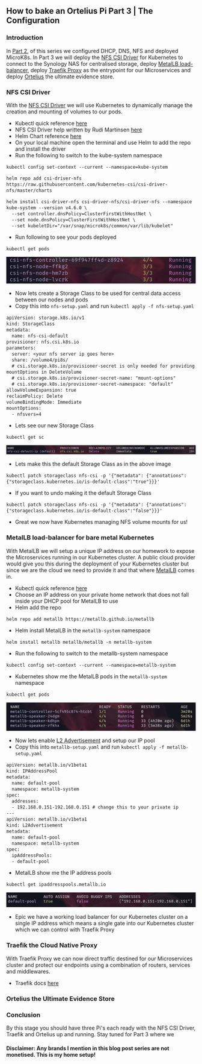 ## How to bake an Ortelius Pi Part 3 | The Configuration

### Introduction

In [Part 2](https://ortelius.io/blog/2024/03/27/how-to-bake-an-ortelius-pi-part-2-the-preperation/), of this series we configured DHCP, DNS, NFS and deployed MicroK8s. In Part 3 we will deploy the [NFS CSI Driver](https://github.com/kubernetes-csi/csi-driver-nfs) for Kubernetes to connect to the Synology NAS for centralised storage, deploy [MetalLB load-balancer](https://metallb.universe.tf/), deploy [Traefik Proxy](https://traefik.io/) as the entrypoint for our Microservices and deploy [Ortelius](https://ortelius.io/) the ultimate evidence store.

### NFS CSI Driver

With the [NFS CSI Driver](https://github.com/kubernetes-csi/csi-driver-nfs) we will use Kubernetes to dynamically manage the creation and mounting of volumes to our pods.

- Kubectl quick reference [here](https://kubernetes.io/docs/reference/kubectl/quick-reference/)
- NFS CSI Driver help written by Rudi Martinsen [here](https://rudimartinsen.com/2024/01/09/nfs-csi-driver-kubernetes/)
- Helm Chart reference [here](https://github.com/kubernetes-csi/csi-driver-nfs/tree/master/charts)
- On your local machine open the terminal and use Helm to add the repo and install the driver
- Run the following to switch to the kube-system namespace
```
kubectl config set-context --current --namespace=kube-system
```
```
helm repo add csi-driver-nfs https://raw.githubusercontent.com/kubernetes-csi/csi-driver-nfs/master/charts
```
```
helm install csi-driver-nfs csi-driver-nfs/csi-driver-nfs --namespace kube-system --version v4.6.0 \
  --set controller.dnsPolicy=ClusterFirstWithHostNet \
  --set node.dnsPolicy=ClusterFirstWithHostNet \
  --set kubeletDir="/var/snap/microk8s/common/var/lib/kubelet"
```
- Run following to see your pods deployed
```
kubectl get pods
```
![csi nfs driver storage pods](images/how-to-bake-an-ortelius-pi/part03/01-csi-nfs-driver-pods.png)

- Now lets create a Storage Class to be used for central data access between our nodes and pods
- Copy this into `nfs-setup.yaml` and run `kubectl apply -f nfs-setup.yaml`
```
apiVersion: storage.k8s.io/v1
kind: StorageClass
metadata:
  name: nfs-csi-default
provisioner: nfs.csi.k8s.io
parameters:
  server: <your nfs server ip goes here>
  share: /volume4/pi8s/
  # csi.storage.k8s.io/provisioner-secret is only needed for providing mountOptions in DeleteVolume
  # csi.storage.k8s.io/provisioner-secret-name: "mount-options"
  # csi.storage.k8s.io/provisioner-secret-namespace: "default"
allowVolumeExpansion: true
reclaimPolicy: Delete
volumeBindingMode: Immediate
mountOptions:
  - nfsvers=4
```
- Lets see our new Storage Class
```
kubectl get sc
```
![csi nfs driver storage class](images/how-to-bake-an-ortelius-pi/part03/02-csi-nfs-driver-storage-class.png)
- Lets make this the default Storage Class as in the above image
```
kubectl patch storageclass nfs-csi -p '{"metadata": {"annotations":{"storageclass.kubernetes.io/is-default-class":"true"}}}'
```
- If you want to undo making it the default Storage Class
```
kubectl patch storageclass nfs-csi -p '{"metadata": {"annotations":{"storageclass.kubernetes.io/is-default-class":"false"}}}'
```
- Great we now have Kubernetes managing NFS volume mounts for us!

### MetalLB load-balancer for bare metal Kubernetes

With MetalLB we will setup a unique IP address on our homework to expose the Microservices running in our Kubernetes cluster. A public cloud provider would give you this during the deployment of your Kubernetes cluster but since we are the cloud we need to provide it and that where [MetalLB](https://metallb.universe.tf/) comes in.

- Kubectl quick reference [here](https://kubernetes.io/docs/reference/kubectl/quick-reference/)
- Choose an IP address on your private home network that does not fall inside your DHCP pool for MetalLB to use
- Helm add the repo
```
helm repo add metallb https://metallb.github.io/metallb
```
- Helm install MetalLB in the `metallb-system` namespace
```
helm install metallb metallb/metallb -n metallb-system
```
- Run the following to switch to the metallb-system namespace
```
kubectl config set-context --current --namespace=metallb-system
```
- Kubernetes show me the MetalLB pods in the `metallb-system` namespace
```
kubectl get pods
```
![metallb pods](images/how-to-bake-an-ortelius-pi/part03/03-metallb-pods.png)
- Now lets enable [L2 Advertisement](https://metallb.universe.tf/troubleshooting/) and setup our IP pool
- Copy this into `metallb-setup.yaml` and run `kubectl apply -f metallb-setup.yaml`
```
apiVersion: metallb.io/v1beta1
kind: IPAddressPool
metadata:
  name: default-pool
  namespace: metallb-system
spec:
  addresses:
  - 192.168.0.151-192.168.0.151 # change this to your private ip
---
apiVersion: metallb.io/v1beta1
kind: L2Advertisement
metadata:
  name: default-pool
  namespace: metallb-system
spec:
  ipAddressPools:
  - default-pool
```
- MetalLB show me the IP address pools
```
kubectl get ipaddresspools.metallb.io
```
![metallb ip pools](images/how-to-bake-an-ortelius-pi/part03/04-metallb-ip-pool.png)
- Epic we have a working load balancer for our Kubernetes cluster on a single IP address which means a single gate into our Kubernetes cluster which we can control with Traefik Proxy

### Traefik the Cloud Native Proxy

With Traefik Proxy we can now direct traffic destined for our Microservices cluster and protect our endpoints using a combination of routers, services and middlewares.

- Traefik docs [here](https://doc.traefik.io/traefik/)



### Ortelius the Ultimate Evidence Store




### Conclusion

By this stage you should have three Pi's each ready with the NFS CSI Driver, Traefik and Ortelius up and running. Stay tuned for Part 3 where we

#### Disclaimer: Any brands I mention in this blog post series are not monetised. This is my home setup!
